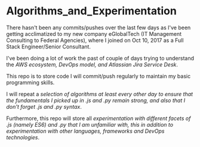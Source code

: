 # Algorithms_and_Experimentation

There hasn't been any commits/pushes over the last few days as I've been getting acclimatized to my new company eGlobalTech (IT Management Consulting to Federal Agencies), where I joined on Oct 10, 2017 as a Full Stack Engineer/Senior Consultant.

I've been doing a lot of work the past of couple of days trying to understand the *AWS ecosystem, DevOps model, and Atlassian Jira Service Desk*.

This repo is to store code I will commit/push regularly to maintain my basic programming skills.

I will repeat a *selection of algorithms at least every other day to ensure that the fundamentals I picked up in .js and .py remain strong, and also that I don't forget .js and .py syntax*.

Furthermore, this repo will store all *experimentation with different facets of .js (namely ES6) and .py that I am unfamiliar with, this in addition to experimentation with other languages, frameworks and DevOps technologies*.
